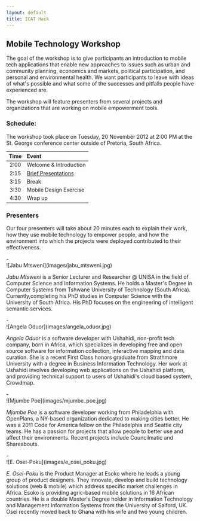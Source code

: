 ```yaml
---
layout: default
title: ICAT Hack
---
```



## Mobile Technology Workshop

The goal of the workshop is to give participants an introduction to mobile tech
applications that enable new approaches to issues such as urban and community
planning, economics and markets, political participation, and personal and
environmental health. We want participants to leave with ideas of what's
possible and what some of the successes and pitfalls people have experienced are.

The workshop will feature presenters from several projects and organizations
that are working on mobile empowerment tools.


### Schedule:

The workshop took place on Tuesday, 20 November 2012 at 2:00 PM at the St.
George conference center outside of Pretoria, South Africa.

  Time  | Event
:------:|:-------
  2:00  | Welcome & Introduction
  2:15  | [Brief Presentations](#Presenters)
  3:15  | Break
  3:30  | Mobile Design Exercise
  4:30  | Wrap up
  
### Presenters

Our four presenters will take about 20 minutes each to explain their
work, how they use mobile technology to empower people, and how the 
environment into which the projects were deployed contributed to their
effectiveness.

<div class="presenter-start">-</div>
![Jabu Mtsweni](images/jabu_mtsweni.jpg)

*Jabu Mtsweni* is a Senior Lecturer and Researcher @ UNISA in the field of
Computer Science and Information Systems. He holds a Master's Degree in Computer
Systems from Tshwane University of Technology (South Africa).
Currently,completing his PhD studies in Computer Science with the University of
South Africa. His PhD focuses on the engineering of intelligent semantic
services.

<div class="presenter-start">-</div>
![Angela Oduor](images/angela_oduor.jpg)

*Angela Oduor* is a software developer with Ushahidi, non-profit tech company, born
in Africa, which specializes in developing free and open source software for
information collection, interactive mapping and data curation. She is a recent
First Class honors graduate from Strathmore University with a degree in Business
Information Technology. Her work at Ushahidi involves developing web
applications on the Ushahidi platform, and providing technical support to users
of Ushahidi's cloud based system, Crowdmap.

<div class="presenter-start">-</div>
![Mjumbe Poe](images/mjumbe_poe.jpg)

*Mjumbe Poe* is a software developer working from Philadelphia with OpenPlans, a
NY-based organization dedicated to making cities better. He was a 2011 Code for
America fellow on the Philadelphia and Seattle city teams. He has a passion for
projects that allow people to better use and affect their environments. Recent
projects include Councilmatic and Shareabouts.

<div class="presenter-start">-</div>
![E. Osei-Poku](images/e_osei_poku.jpg)

*E. Osei-Poku* is the Product Manager at Esoko where he leads a young group
of product designers. They innovate, develop and build technology solutions (web
& mobile) which address specific market challenges in Africa. Esoko is providing
agric-based mobile solutions in 16 African countries. He is a double Master's
Degree holder in Information Technology and Management Information Systems from
the University of Salford, UK. Osei recently moved back to Ghana with his wife
and two young children.

